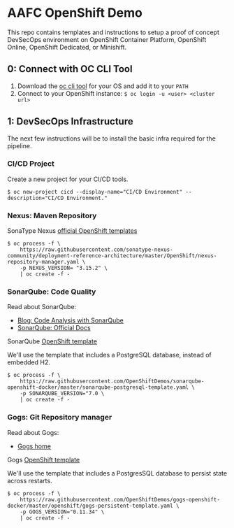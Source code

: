 # AAFC OpenShift Demo

This repo contains templates and instructions to setup a proof of concept DevSecOps environment on OpenShift Container Platform, OpenShift Online, OpenShift Dedicated, or Minishift.

## 0: Connect with OC CLI Tool

1.  Download the [oc cli tool](https://github.com/openshift/origin/releases/tag/v3.11.0) for your OS and add it to your `PATH`
2.  Connect to your OpenShift instance: `$ oc login -u <user> <cluster url>`

## 1: DevSecOps Infrastructure

The next few instructions will be to install the basic infra required for the pipeline.

### CI/CD Project

Create a new project for your CI/CD tools.
```
$ oc new-project cicd --display-name="CI/CD Environment" --description="CI/CD Environment."
```

### Nexus: Maven Repository

SonaType Nexus [official OpenShift templates](https://github.com/sonatype-nexus-community/deployment-reference-architecture/tree/master/OpenShift)

```
$ oc process -f \
    https://raw.githubusercontent.com/sonatype-nexus-community/deployment-reference-architecture/master/OpenShift/nexus-repository-manager.yaml \
    -p NEXUS_VERSION= "3.15.2" \
    | oc create -f -
```

### SonarQube: Code Quality

Read about SonarQube:
* [Blog: Code Analysis with SonarQube](https://www.baeldung.com/sonar-qube)
* [SonarQube: Official Docs](https://www.sonarqube.org/)

SonarQube [OpenShift template](https://github.com/OpenShiftDemos/sonarqube-openshift-docker)

We'll use the template that includes a PostgreSQL database, instead of embedded H2.

```
$ oc process -f \
    https://raw.githubusercontent.com/OpenShiftDemos/sonarqube-openshift-docker/master/sonarqube-postgresql-template.yaml \
    -p SONARQUBE_VERSION="7.0 \
    | oc create -f -
```

### Gogs: Git Repository manager

Read about Gogs:
* [Gogs home](https://gogs.io/)

Gogs [OpenShift template](https://github.com/OpenShiftDemos/gogs-openshift-docker/tree/master/openshift)

We'll use the template that includes a PostgresSQL database to persist state across restarts.

```
$ oc process -f \
    https://raw.githubusercontent.com/OpenShiftDemos/gogs-openshift-docker/master/openshift/gogs-persistent-template.yaml \
    -p GOGS_VERSION="0.11.34" \
    | oc create -f -
```
